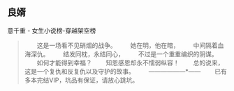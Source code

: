 ## 良婿

意千重  -  女生小说榜-穿越架空榜

> 　　这是一场看不见硝烟的战争。 　　她在明，他在暗， 　　中间隔着血海深仇。 　　结发同枕，永结同心， 　　不过是一个重重编织的阴谋。 　　如何才能得到幸福？ 　　知恩感恩却永不懦弱纵容！ 　　总的说来，这是一个复仇和反复仇以及守护的故事。 　　——*——*——*—— 　　已有多本完结VIP，坑品有保证，请放心跳坑。
